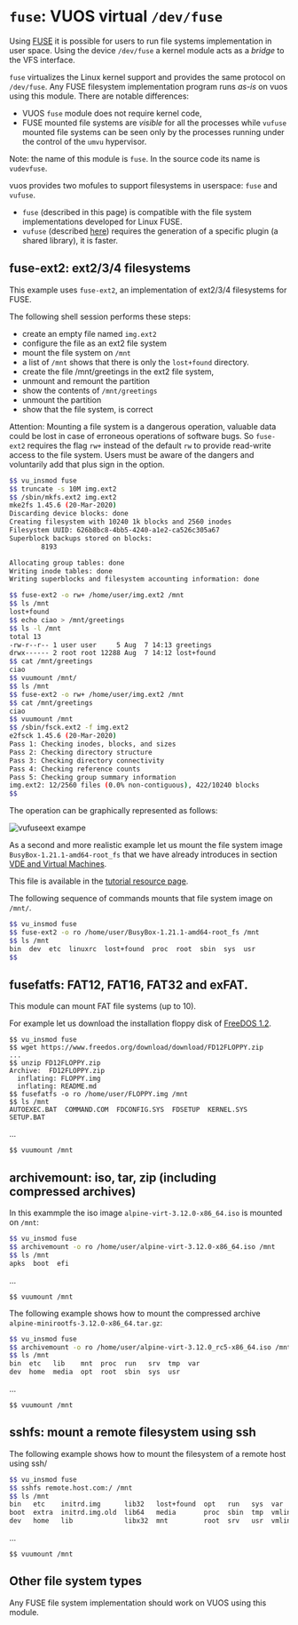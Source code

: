 `fuse`: VUOS virtual `/dev/fuse`
====

Using [FUSE](https://en.wikipedia.org/wiki/Filesystem_in_Userspace) it is possible for
users to run file systems implementation in user space. Using the device `/dev/fuse` a kernel module acts as a _bridge_ to the VFS interface.

`fuse` virtualizes the Linux kernel support and provides the same protocol on `/dev/fuse`. Any FUSE filesystem implementation program runs _as-is_ on vuos using this module. There are notable differences:

* VUOS `fuse` module does not require kernel code,
* FUSE mounted file systems are _visible_ for all the processes while `vufuse` mounted
file systems can be seen only by the processes running under the control of the `umvu`
hypervisor.

Note: the name of this module is `fuse`. In the source code its name is `vudevfuse`.

vuos provides two mofules to support filesystems in userspace: `fuse` and `vufuse`.

* `fuse` (described in this page) is compatible with the file system implementations developed for Linux FUSE.
* `vufuse` (described [here](vufuse.md)) requires the generation of a specific plugin (a shared library), it is faster.

## fuse-ext2: ext2/3/4 filesystems

This example uses `fuse-ext2`, an implementation of ext2/3/4 filesystems for FUSE.

The following shell session performs these steps:

* create an empty file named `img.ext2`
* configure the file as an ext2 file system
* mount the file system on `/mnt`
* a list of `/mnt` shows that there is only the `lost+found` directory.
* create the file /mnt/greetings in the ext2 file system,
* unmount and remount the partition
* show the contents of `/mnt/greetings`
* unmount the partition
* show that the file system, is correct

Attention: Mounting a file system is a dangerous operation, valuable data could be lost
in case of erroneous operations of software bugs. So `fuse-ext2` requires the flag `rw+`
instead of the default `rw` to provide read-write access to the file system.
Users must be aware of the dangers and voluntarily add that plus sign in the option.

```bash
$$ vu_insmod fuse
$$ truncate -s 10M img.ext2
$$ /sbin/mkfs.ext2 img.ext2
mke2fs 1.45.6 (20-Mar-2020)
Discarding device blocks: done
Creating filesystem with 10240 1k blocks and 2560 inodes
Filesystem UUID: 626b8bc8-4bb5-4240-a1e2-ca526c305a67
Superblock backups stored on blocks:
        8193

Allocating group tables: done
Writing inode tables: done
Writing superblocks and filesystem accounting information: done

$$ fuse-ext2 -o rw+ /home/user/img.ext2 /mnt
$$ ls /mnt
lost+found
$$ echo ciao > /mnt/greetings
$$ ls -l /mnt
total 13
-rw-r--r-- 1 user user     5 Aug  7 14:13 greetings
drwx------ 2 root root 12288 Aug  7 14:12 lost+found
$$ cat /mnt/greetings
ciao
$$ vuumount /mnt/
$$ ls /mnt
$$ fuse-ext2 -o rw+ /home/user/img.ext2 /mnt
$$ cat /mnt/greetings
ciao
$$ vuumount /mnt
$$ /sbin/fsck.ext2 -f img.ext2
e2fsck 1.45.6 (20-Mar-2020)
Pass 1: Checking inodes, blocks, and sizes
Pass 2: Checking directory structure
Pass 3: Checking directory connectivity
Pass 4: Checking reference counts
Pass 5: Checking group summary information
img.ext2: 12/2560 files (0.0% non-contiguous), 422/10240 blocks
$$
```

The operation can be graphically represented as follows:

![vufuseext exampe](pictures/vuos_vufuseext2.png)


As a second and more realistic example let us mount the file system image `BusyBox-1.21.1-amd64-root_fs`
that we have already introduces in section [VDE and Virtual Machines](vde_vm.md).

This file is available in the
[tutorial resource page](http://www.cs.unibo.it/~renzo/virtualsquare/tutorial_resources/).

The following sequence of commands mounts that file system image on `/mnt/`.

```bash
$$ vu_insmod fuse
$$ fuse-ext2 -o ro /home/user/BusyBox-1.21.1-amd64-root_fs /mnt
$$ ls /mnt
bin  dev  etc  linuxrc  lost+found  proc  root  sbin  sys  usr
$$
```

## fusefatfs: FAT12, FAT16, FAT32 and exFAT.

This module can mount FAT file systems (up to 10).

For example let us download the installation floppy disk of 
[FreeDOS 1.2](https://www.freedos.org/download/).

```
$$ vu_insmod fuse
$$ wget https://www.freedos.org/download/download/FD12FLOPPY.zip
...
$$ unzip FD12FLOPPY.zip 
Archive:  FD12FLOPPY.zip
  inflating: FLOPPY.img              
  inflating: README.md               
$$ fusefatfs -o ro /home/user/FLOPPY.img /mnt
$$ ls /mnt
AUTOEXEC.BAT  COMMAND.COM  FDCONFIG.SYS  FDSETUP  KERNEL.SYS  SETUP.BAT
```
...
```
$$ vuumount /mnt
```

## archivemount: iso, tar, zip (including compressed archives)

In this exammple the iso image `alpine-virt-3.12.0-x86_64.iso` is mounted on `/mnt`:

```bash
$$ vu_insmod fuse
$$ archivemount -o ro /home/user/alpine-virt-3.12.0-x86_64.iso /mnt
$$ ls /mnt
apks  boot  efi
```
...
```
$$ vuumount /mnt
```

The following example shows how to mount the compressed archive
`alpine-minirootfs-3.12.0-x86_64.tar.gz`:

```bash
$$ vu_insmod fuse
$$ archivemount -o ro /home/user/alpine-virt-3.12.0_rc5-x86_64.iso /mnt
$$ ls /mnt
bin  etc   lib    mnt  proc  run   srv  tmp  var
dev  home  media  opt  root  sbin  sys  usr
```
...
```
$$ vuumount /mnt
```

## sshfs: mount a remote filesystem using ssh

The following example shows how to mount the filesystem of a remote host using ssh/

```bash
$$ vu_insmod fuse
$$ sshfs remote.host.com:/ /mnt
$$ ls /mnt
bin   etc    initrd.img      lib32   lost+found  opt   run   sys  var
boot  extra  initrd.img.old  lib64   media       proc  sbin  tmp  vmlinuz
dev   home   lib             libx32  mnt         root  srv   usr  vmlinuz.old
```
...
```
$$ vuumount /mnt
```
## Other file system types

Any FUSE file system implementation should work on VUOS using this module.
